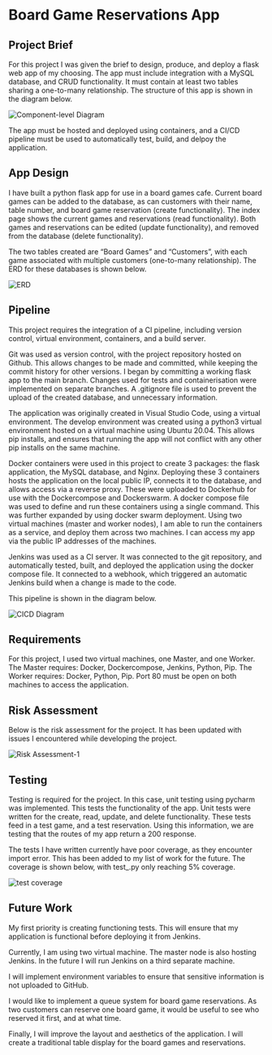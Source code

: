 # Board Game Reservations App

## Project Brief

For this project I was given the brief to design, produce, and deploy a flask web app of my choosing. The app must include integration with a MySQL database, and CRUD functionality. It must contain at least two tables sharing a one-to-many relationship. The structure of this app is shown in the diagram below.

![Component-level Diagram](https://user-images.githubusercontent.com/111743157/198574205-273effbf-f633-463f-912d-6e30fbaa0e97.jpg)

The app must be hosted and deployed using containers, and a CI/CD pipeline must be used to automatically test, build, and delpoy the application. 

## App Design

I have built a python flask app for use in a board games cafe. Current board games can be added to the database, as can customers with their name, table number, and board game reservation (create functionality). The index page shows the current games and reservations (read functionality). Both games and reservations can be edited (update functionality), and removed from the database (delete functionality).

The two tables created are “Board Games” and “Customers”, with each game associated with multiple customers (one-to-many relationship). The ERD for these databases is shown below.

![ERD](https://user-images.githubusercontent.com/111743157/198567114-1e20b2eb-1a0e-4f41-be14-f1492af27c17.jpg)

## Pipeline

This project requires the integration of a CI pipeline, including version control, virtual environment, containers, and a build server.

Git was used as version control, with the project repository hosted on Github. This allows changes to be made and committed, while keeping the commit history for other versions. I began by committing a working flask app to the main branch. Changes used for tests and containerisation were implemented on separate branches. A .gitignore file is used to prevent the upload of the created database, and unnecessary information.

The application was originally created in Visual Studio Code, using a virtual environment. The develop environment was created using a python3 virtual environment hosted on a virtual machine using Ubuntu 20.04. This allows pip installs, and ensures that running the app will not conflict with any other pip installs on the same machine.

Docker containers were used in this project to create 3 packages: the flask application, the MySQL database, and Nginx. Deploying these 3 containers hosts the application on the local public IP, connects it to the database, and allows access via a reverse proxy. These were uploaded to Dockerhub for use with the Dockercompose and Dockerswarm. A docker compose file was used to define and run these containers using a single command. This was further expanded by using docker swarm deployment. Using two virtual machines (master and worker nodes), I am able to run the containers as a service, and deploy them across two machines. I can access my app via the public IP addresses of the machines.

Jenkins was used as a CI server. It was connected to the git repository, and automatically tested, built, and deployed the application using the docker compose file. It connected to a webhook, which triggered an automatic Jenkins build when a change is made to the code.

This pipeline is shown in the diagram below.

![CICD Diagram](https://user-images.githubusercontent.com/111743157/198567069-f30ce1d7-b904-4b70-817d-2c51469f6cda.jpg)

## Requirements

For this project, I used two virtual machines, one Master, and one Worker. The Master requires: Docker, Dockercompose, Jenkins, Python, Pip. The Worker requires: Docker, Python, Pip. Port 80 must be open on both machines to access the application.

## Risk Assessment

Below is the risk assessment for the project. It has been updated with issues I encountered while developing the project.

![Risk Assessment-1](https://user-images.githubusercontent.com/111743157/198567132-b8cb6ad9-712d-40e2-90b5-1bd0486ca86a.png)

## Testing

Testing is required for the project. In this case, unit testing using pycharm was implemented. This tests the functionality of the app. Unit tests were written for the create, read, update, and delete functionality. These tests feed in a test game, and a test reservation. Using this information, we are testing that the routes of my app return a 200 response.

The tests I have written currently have poor coverage, as they encounter import error. This has been added to my list of work for the future. The coverage is shown below, with test_.py only reaching 5% coverage.

![test coverage](https://user-images.githubusercontent.com/111743157/198889848-9f177e53-f7d2-4416-bec7-9b329158404b.png)


## Future Work

My first priority is creating functioning tests. This will ensure that my application is functional before deploying it from Jenkins.

Currently, I am using two virtual machine. The master node is also hosting Jenkins. In the future I will run Jenkins on a third separate machine.

I will implement environment variables to ensure that sensitive information is not uploaded to GitHub.

I would like to implement a queue system for board game reservations. As two customers can reserve one board game, it would be useful to see who reserved it first, and at what time.

Finally, I will improve the layout and aesthetics of the application. I will create a traditional table display for the board games and reservations.
